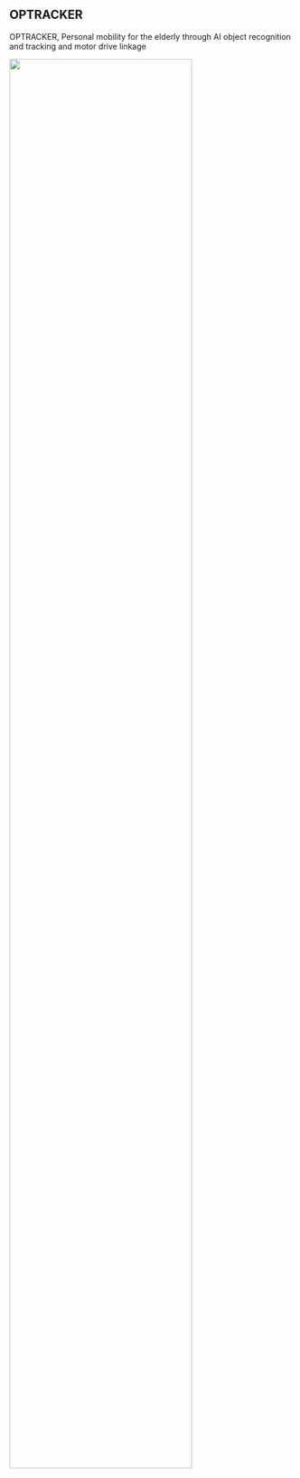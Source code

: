 ## OPTRACKER

OPTRACKER, Personal mobility for the elderly through AI object recognition and tracking and motor drive linkage

<img width="80%" src="https://user-images.githubusercontent.com/76834485/143729158-cee5ae8f-c13c-438b-916b-1530f4ed247e.mp4"/>
